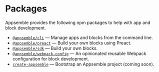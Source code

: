 # Packages

Appsemble provides the following npm packages to help with app and block development.

- [`@appsemble/cli`](/packages/cli) — Manage apps and blocks from the command line.
- [`@appsemble/preact`](/packages/preact) — Build your own blocks using Preact.
- [`@appsemble/sdk`](/packages/sdk) — Build your own blocks.
- [`@appsemble/webpack-config`](/packages/webpack-config) — An opinionated reusable Webpack
  configuration for block development.
- [`create-appsemble`](/packages/create-appsemble) — Bootstrap an Appsemble project (coming soon).
